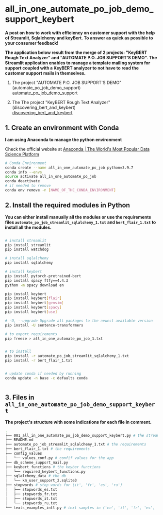 # all_in_one_automate_po_job_demo_support_keybert

**A post on how to work with efficiency on customer support with the help of Streamlit, Sqlalchemy and keyBert. To answer as quick as possible to your consumer feedback!**



**The application below result from the merge of 2 projects: "KeyBERT Rough Text Analyzer" and "AUTOMATE P.O. JOB SUPPORT'S DEMO". The Streamlit application enables to manage a template mailing system for support coupled with a KeyBERT analyzer to not have to read the customer support mails in themselves.**



1. The project "AUTOMATE P.O. JOB SUPPORT'S DEMO" (automate_po_job_demo_support)<br><a href="https://github.com/bflaven/BlogArticlesExamples/tree/master/automate_po_job_demo_support" target="_blank">automate_po_job_demo_support</a>

2. The The project "KeyBERT Rough Text Analyzer"
(discovering_bert_and_keybert)<br><a href="https://github.com/bflaven/BlogArticlesExamples/tree/master/discovering_bert_and_keybert" target="_blank">discovering_bert_and_keybert</a>




## 1. Create an environment with Conda
**I am using Anaconda to manage the python environment**

Check the official website at [Anaconda | The World&#039;s Most Popular Data Science Platform](https://www.anaconda.com/)



```bash
# Conda Environment
conda create --name all_in_one_automate_po_job python=3.9.7
conda info --envs
source activate all_in_one_automate_po_job
conda deactivate
# if needed to remove
conda env remove -n [NAME_OF_THE_CONDA_ENVIRONMENT]

```


## 2. Install the required modules in Python

**You can either install manually all the modules or use the requirements files `automate_po_job_streamlit_sqlalchemy_1.txt` and `bert_flair_1.txt` to install all the modules.**

```bash

# install streamlit
pip install streamlit
pip install watchdog

# install sqlalchemy
pip install sqlalchemy

# install keybert
pip install pytorch-pretrained-bert
pip install spacy ftfy==4.4.3
python -m spacy download en

pip install keybert
pip install keybert[flair]
pip install keybert[gensim]
pip install keybert[spacy]
pip install keybert[use]

# -U, --upgrade Upgrade all packages to the newest available version
pip install -U sentence-transformers

# to export requirements
pip freeze > all_in_one_automate_po_job_1.txt


# to install
pip install -r automate_po_job_streamlit_sqlalchemy_1.txt
pip install -r bert_flair_1.txt


# update conda if needed by running
conda update -n base -c defaults conda



```

## 3. Files in `all_in_one_automate_po_job_demo_support_keybert`
**The project's structure with some indications for each file in comment.**

```bash
.
├── 001_all_in_one_automate_po_job_demo_support_keybert.py # the streamlit app
├── README.md
├── automate_po_job_streamlit_sqlalchemy_1.txt # the requirements
├── bert_flair_1.txt # the requirements
├── config_values
│   └── values_conf.py # confif values for the app
├── db_scheme_support_mail.py
├── keybert_functions # the keyber functions 
│   └── required_keybert_functions.py
├── sqlalchemy_data # the db 
│   └── km_user_support_2.sqlite3
├── stopwords # stop words for (it', 'fr', 'es', 'ru')
│   ├── stopwords_es.txt
│   ├── stopwords_fr.txt
│   ├── stopwords_it.txt
│   └── stopwords_ru.txt
└── texts_examples_intl.py # text samples in ('en', 'it', 'fr', 'es', 'ru')

```









